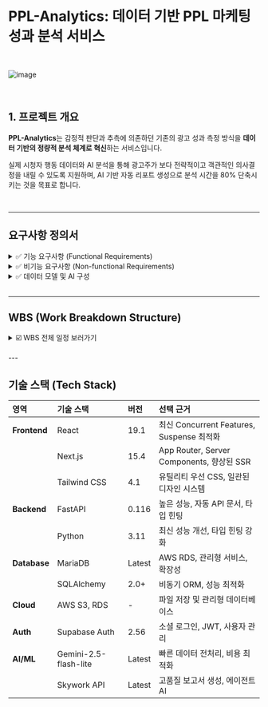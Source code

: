 # PPL-Analytics: 데이터 기반 PPL 마케팅 성과 분석 서비스

<br/>

![image](https://github.com/user-attachments/assets/f0a1e527-1157-42fa-9633-95a859157474)

<br/>

## 1. 프로젝트 개요

**PPL-Analytics**는 감정적 판단과 추측에 의존하던 기존의 광고 성과 측정 방식을 **데이터 기반의 정량적 분석 체계로 혁신**하는 서비스입니다.

실제 시청자 행동 데이터와 AI 분석을 통해 광고주가 보다 전략적이고 객관적인 의사결정을 내릴 수 있도록 지원하며, AI 기반 자동 리포트 생성으로 분석 시간을 80% 단축시키는 것을 목표로 합니다.

<br/>

---

## 요구사항 정의서

<details>
  <summary> ✅ 기능 요구사항 (Functional Requirements) </summary>
  <br/>
  
  ### 🔹 2.1.1 사용자 인증 및 권한 관리 시스템
  * **소셜 로그인**: Supabase Auth 기반의 Google OAuth 2.0 연동을 통한 무마찰 인증
  * **세션 관리**: JWT 토큰 기반 세션 관리 및 자동 갱신
  * **권한 분리**: 역할 기반 접근 제어(RBAC) - 관리자/일반 사용자/게스트
  * **보안 정책**: 세션 만료 및 보안 정책 자동 적용

  ### 🔹 2.1.2 데이터 입력 및 파일 관리 시스템
  * **제품 정보 수집 폼**
    * **스마트 카테고리 분류**: 화장품, 식품, 패션 등 10개 주요 업종 분류
    * **동적 입력 필드**: 선택된 카테고리별 맞춤형 추가 정보 수집
    * **기간 설정**: 캠페인 및 분석 기간의 유연한 설정
    * **경쟁사 정보**: 벤치마크 대상 경쟁 제품/브랜드 지정 기능
  * **파일 처리 기능**
    * **멀티 포맷 지원**: PDF, DOCX, XLSX, CSV 파일 업로드
    * **보안 저장**: AWS S3를 통한 암호화 저장, 버전 관리, 백업 정책 적용

  ### 🔹 2.1.3 다차원 데이터 수집 및 전처리 엔진
  * **시청자 행동 데이터 분석**
    * **실시간 시청 패턴**: IPTV/OTT 플랫폼별 시청 시작/중단/재시청 분석
    * **인구통계학적 세분화**: 연령, 성별, 지역, 소득수준별 반응 차이 분석
    * **디지털 성향 분석**: OTT 친화도, 디지털 리터러시 수준별 PPL 반응도
    * **시청 환경 분석**: 개인/가족 시청, 시청 시간대별 주의집중도 측정
  * **PPL 성과 데이터 통합**
    * **다중 소스 연동**: 방송사, 소셜미디어, 검색 트렌드 데이터 연동
    * **경쟁사 벤치마킹**: 동일 업종 내 경쟁 제품 성과 비교
    * **ROI 정밀 계산**: 투입 비용 대비 매출 증가, 브랜드 인지도 상승 정량화
  * **데이터 품질 관리**
    * **이상치 탐지**: 통계적 방법을 통한 비정상 데이터 식별 및 처리
    * **결측값 처리**: 머신러닝 기반 결측값 대체 알고리즘 적용
    * **데이터 정규화**: 플랫폼간 측정 단위 통일화

  ### 🔹 2.1.4 AI 기반 보고서 생성 시스템
  * **프롬프트 오케스트레이션 아키텍처**
    * **카테고리별 전문화 프롬프트**: 화장품, 식품, 패션, 전자제품 등 카테고리별 특화 분석
  * **AI 모델 이중 구조**
    * **1차 (Gemini-2.5-flash-lite):** 원시 데이터 구조화, 프롬프트 전처리, 초기 인사이트 추출 (30초)
    * **2차 (Skywork API):** 다중 에이전트를 활용한 전략적 분석 및 최종 보고서 생성 (10-15분)
  * **8단계 보고서 생성 파이프라인**
    1.  요약 (Executive Summary)
    2.  시장 분석 (Market Analysis)
    3.  경쟁사 비교 (Competitive Analysis)
    4.  타겟 오디언스 분석 (Target Audience Analysis)
    5.  PPL 성과 분석 (PPL Performance Analysis)
    6.  ROI 및 비용 효율성 (ROI & Cost Effectiveness)
    7.  전략적 권고사항 (Strategic Recommendations)
    8.  향후 계획 (Future Planning)

  ### 🔹 2.1.5 인터랙티브 대시보드 및 시각화
  * **실시간 성과 모니터링**: KPI 대시보드, 드릴다운 분석, 다차원 비교 뷰, 미래 성과 예측
  * **고급 시각화 기능**: D3.js 기반 동적 차트, 히트맵, 워드클라우드, 트렌드라인

  ### 🔹 2.1.6 고급 내보내기 및 공유 시스템
  * **다중 포맷 지원**: PDF, PowerPoint, Excel 포맷으로 리포트 자동 생성
  * **웹 링크 공유**: 실시간 업데이트가 반영되는 웹 기반 리포트 공유
  
  ### 🔹 2.1.7 API 및 시스템 통합
  * **RESTful API 설계**
    * `/auth/*`: 로그인, 토큰 관리, 권한 검증
    * `/dashboard/*`: 시청자 데이터, PPL 성과 데이터 조회
    * `/analysis/*`: AI 분석 요청, 결과 조회
    * `/report/*`: 보고서 생성, 다운로드, 공유
  * **외부 시스템 연동**: 방송사, 소셜미디어, 검색 트렌드, 광고 플랫폼 API 연동

</details>

<details>
  <summary> ✅ 비기능 요구사항 (Non-functional Requirements) </summary>
  <br/>

  ### 🔹 2.2.1 보안 및 컴플라이언스
  * **데이터 보호**: AES-256 저장 암호화, TLS 1.3 전송 암호화
  * **데이터 거버넌스**: 데이터 생명주기 관리 및 자동 삭제 정책
  * **접근 제어**: 최소 권한 원칙(Principle of least privilege) 적용
  
  ### 🔹 2.2.2 성능 및 확장성
  * **성능 목표**
    * **API 응답 시간**: 3초 이내
    * **리포트 생성**: 5분 이내 완료 (복잡 분석 시 10분 이내)

</details>

<details>
  <summary> ✅ 데이터 모델 및 AI 구성 </summary>
  <br/>

  ### 🔹 2.3.1 데이터베이스 스키마 설계
  * **`fact_ppl_campaign`**: PPL 캠페인 팩트 테이블 (핵심 성과 지표)
  * **`iptv_user_profile`**: 시청자 프로필 테이블 (인구통계, 디지털 행동 특성)
  * **`drama_program_metadata`**: 프로그램별 상세 시청률 메타데이터
  * **`industry_benchmark`**: 업종별 벤치마크 테이블 (경쟁 분석 기준)
  * **`ppl_performance_history`**: PPL 성과 이력 테이블 (시계열 분석용)
  
  ### 🔹 2.3.2 AI 모델 아키텍처
  * **이중 AI 모델 전략**
    * **1차 모델 (Gemini-2.5-flash-lite)**: 데이터 전처리, 구조화, 초기 패턴 인식 담당. 빠른 속도와 비용 효율성 확보.
    * **2차 모델 (Skywork API)**: 1차 처리된 데이터를 바탕으로 다중 에이전트 협업을 통해 전략적 분석 및 최종 보고서 생성. 품질 보장.
  * **제품 카테고리별 프롬프트 오케스트레이션**: 화장품, 식품, 패션, 전자제품 등 각 카테고리 시장 특성에 맞는 맞춤형 프롬프트를 사용하여 분석의 깊이를 더함.

</details>

<br/>

---

## WBS (Work Breakdown Structure)
<details>
  <summary> ☑️ WBS 전체 일정 보러가기 </summary>
  <br/>
  
  <a href="./WBS.xlsx" target="_blank"> 📂 WBS_일정.pdf </a>
  
  </details>

<br/>
---

## 기술 스택 (Tech Stack)

| 영역 | 기술 스택 | 버전 | 선택 근거 |
| :--- | :--- | :--- | :--- |
| **Frontend** | React | 19.1 | 최신 Concurrent Features, Suspense 최적화 |
| | Next.js | 15.4 | App Router, Server Components, 향상된 SSR |
| | Tailwind CSS | 4.1 | 유틸리티 우선 CSS, 일관된 디자인 시스템 |
| **Backend** | FastAPI | 0.116 | 높은 성능, 자동 API 문서, 타입 힌팅 |
| | Python | 3.11 | 최신 성능 개선, 타입 힌팅 강화 |
| **Database** | MariaDB | Latest | AWS RDS, 관리형 서비스, 확장성 |
| | SQLAlchemy | 2.0+ | 비동기 ORM, 성능 최적화 |
| **Cloud** | AWS S3, RDS | - | 파일 저장 및 관리형 데이터베이스 |
| **Auth** | Supabase Auth | 2.56 | 소셜 로그인, JWT, 사용자 관리 |
| **AI/ML** | Gemini-2.5-flash-lite | Latest | 빠른 데이터 전처리, 비용 최적화 |
| | Skywork API | Latest | 고품질 보고서 생성, 에이전트 AI |
